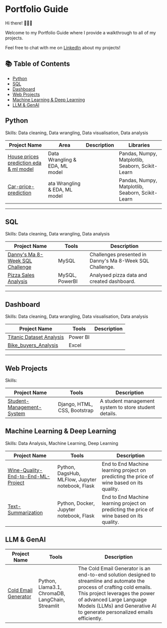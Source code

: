 # Portfolio Guide
Hi there! 🙋🏻‍♀️

Welcome to my Portfolio Guide where I provide a walkthrough to all of my projects.

Feel free to chat with me on [LinkedIn](https://linkedin.com/in/aditya-gaharwar) about my projects!

## :books: Table of Contents


- [Python](#Python)
- [SQL](#SQL)
- [Dashboard](#Dashboard)
- [Web Projects](#Web-Projects)
- [Machine Learning & Deep Learning](#Machine-Learning-&-Deep-Learning)
- [LLM & GenAI](#LLM-&-GenAI)

## Python

Skills: Data cleaning, Data wrangling, Data visualisation, Data analysis

| Project Name | Area | Description | Libraries|
|---|---|---|---|
| [House prices prediction eda & ml model](https://github.com/aditya345-coder/Data-Analysis/blob/main/Python/house-prices-prediction-eda-ml-model.ipynb) | Data Wrangling & EDA, ML model | | Pandas, Numpy, Matplotlib, Seaborn, Scikit-Learn|
| [Car-price-prediction](https://github.com/aditya345-coder/Data-Analysis/blob/main/Python/car-price-prediction.ipynb) | ata Wrangling & EDA, ML model | | Pandas, Numpy, Matplotlib, Seaborn, Scikit-Learn | 

<hr>

## SQL

Skills: Data cleaning, Data wrangling, Data analysis

| Project Name | Tools | Description |
|---|---|---|
| [Danny's Ma 8-Week SQL Challenge](https://github.com/aditya345-coder/8-Week-SQL-Challenge) | MySQL | Challenges presented in Danny's Ma 8-Week SQL Challenge. |
| [Pizza Sales Analysis](https://github.com/aditya345-coder/Pizza-Sales-Analysis) | MySQL, PowerBI | Analysed pizza data and created dashboard. |

<hr>

## Dashboard

Skills: Data cleaning, Data wrangling, Data visualisation, Data analysis

| Project Name | Tools | Description |
|---|---|---|
| [Titanic Dataset Analysis](https://github.com/aditya345-coder/Power_BI_Projects/tree/main/Titanic%20Dataset%20Analysis)| Power BI | |
| [Bike_buyers_Analysis](https://github.com/aditya345-coder/Excel_Projects/tree/main/Bike_buyers_Analysis) | Excel    | |


<hr>

## Web Projects

Skills: 

| Project Name | Tools | Description |
|---|---|---|
| [Student-Management-System](https://github.com/aditya345-coder/Student-Management-System) | Django, HTML, CSS, Bootstrap | A student management system to store student details.|

## Machine Learning & Deep Learning

Skills: Data Analysis, Machine Learning, Deep Learning

| Project Name | Tools | Description |
|---|---|---|
| [Wine-Quality-End-to-End-ML-Project](https://github.com/aditya345-coder/Wine-Quality-End-to-End-ML-Project) | Python, DagsHub, MLFlow, Jupyter notebook, Flask | End to End Machine learning project on predicting the price of wine based on its quality.|
| [Text-Summarization](https://github.com/aditya345-coder/Text-Summarization) | Python, Docker, Jupyter notebook, Flask | End to End Machine learning project on predicting the price of wine based on its quality.|


## LLM & GenAI
| Project Name | Tools | Description |
|---|---|---|
| [Cold Email Generator](https://github.com/aditya345-coder/Cold-Email-Generator) | Python, Llama3.1, ChromaDB, LangChain, Streamlit | The Cold Email Generator is an end-to-end solution designed to streamline and automate the process of crafting cold emails. This project leverages the power of advanced Large Language Models (LLMs) and Generative AI to generate personalized emails efficiently. |

